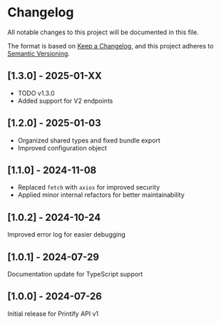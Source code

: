 # Changelog

All notable changes to this project will be documented in this file.

The format is based on [Keep a Changelog](https://keepachangelog.com/en/1.0.0/), and this project adheres to [Semantic Versioning](https://semver.org/spec/v2.0.0.html).

## [1.3.0] - 2025-01-XX

- TODO v1.3.0
- Added support for V2 endpoints

## [1.2.0] - 2025-01-03

- Organized shared types and fixed bundle export
- Improved configuration object

## [1.1.0] - 2024-11-08

- Replaced `fetch` with `axios` for improved security
- Applied minor internal refactors for better maintainability

## [1.0.2] - 2024-10-24

Improved error log for easier debugging

## [1.0.1] - 2024-07-29

Documentation update for TypeScript support

## [1.0.0] - 2024-07-26

Initial release for Printify API v1
